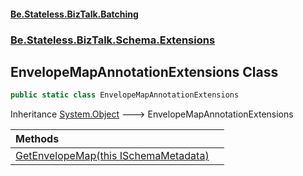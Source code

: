 #### [Be.Stateless.BizTalk.Batching](README.md 'README')
### [Be.Stateless.BizTalk.Schema.Extensions](Be.Stateless.BizTalk.Schema.Extensions.md 'Be.Stateless.BizTalk.Schema.Extensions')

## EnvelopeMapAnnotationExtensions Class

```csharp
public static class EnvelopeMapAnnotationExtensions
```

Inheritance [System.Object](https://docs.microsoft.com/en-us/dotnet/api/System.Object 'System.Object') &#129106; EnvelopeMapAnnotationExtensions

| Methods | |
| :--- | :--- |
| [GetEnvelopeMap(this ISchemaMetadata)](EnvelopeMapAnnotationExtensions.GetEnvelopeMap(thisISchemaMetadata).md 'Be.Stateless.BizTalk.Schema.Extensions.EnvelopeMapAnnotationExtensions.GetEnvelopeMap(this Be.Stateless.BizTalk.Schema.ISchemaMetadata)') | |
